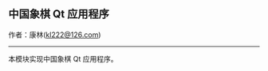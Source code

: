 ## 中国象棋 Qt 应用程序

作者：康林(kl222@126.com)

----------------------------------------------

本模块实现中国象棋 Qt 应用程序。
